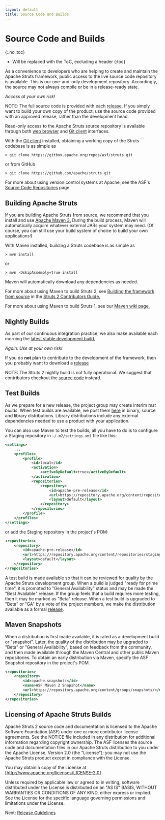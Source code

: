 ```yaml
---
layout: default
title: Source Code and Builds
---
```


# Source Code and Builds
{:.no_toc}

* Will be replaced with the ToC, excluding a header
{:toc}

As a convenience to developers who are helping to create and maintain the Apache Struts framework,
public access to the live source code repository is available. This is our one-and-only development repository.
Accordingly, the source may not always compile or be in a release-ready state.

*Access at your own risk!*

NOTE: The full source code is provided with each [release](/download.cgi). If you simply want to build
your own copy of the product, use the source code provided with an approved release, rather than the development head.

Read-only access to the Apache Struts source repository is available through both
[web browser](https://gitbox.apache.org/repos/asf?p=struts.git;a=summary) and
[Git client](http://git-scm.com/) interfaces.

With the [Git client](http://git-scm.com/) installed, obtaining a working copy of the Struts codebase is as simple as

```
> git clone https://gitbox.apache.org/repos/asf/struts.git
```

or from GitHub

```
> git clone https://github.com/apache/struts.git
```

For more about using version control systems at Apache, see the ASF's
[Source Code Repositories](http://www.apache.org/dev/#version-control) page.

## Building Apache Struts

If you are building Apache Struts from source, we recommend that you install and use
[Apache Maven 3.](http://maven.apache.org) During the build process, Maven will automatically acquire
whatever external JARs your system may need. (Of course, you can still use your build system of choice to build
your own applications!)

With Maven installed, building a Struts codebase is as simple as

```
> mvn install
```

or

```
> mvn -DskipAssembly=true install
```

Maven will automatically download any dependencies as needed.

For more about using Maven to build Struts 2, see
[Building the framework from source](/docs/building-the-framework-from-source.html) in the
[Struts 2 Contributors Guide.](/docs/contributors-guide.html)

For more about using Maven to build Struts 1, see our [Maven wiki page.](http://wiki.apache.org/struts/StrutsMaintenanceMaven)

## Nightly Builds

As part of our continuous integration practice, we also make available each morning the
[latest stable development build.](https://nightlies.apache.org/x1/dist/struts/)

*Again: Use at your own risk!*

If you do **not** plan to contribute to the development of the framework, then you probably want to download a
[release](releases.html)

NOTE: The Struts 2 nightly build is not fully operational. We suggest that contributors checkout
the [source code](#SourceCode) instead.

## Test Builds
            
As we prepare for a new release, the project group may create interim *test builds*. When test builds are available,
we post them [here](https://dist.apache.org/repos/dist/dev/struts/) in binary, source and library distributions.
Library distributions include any external dependencies needed to use a product with your application.

You can also use Maven to test the builds, all you have to do is to configure a Staging repository in `~/.m2/settings.xml`
file like this:

```xml
<settings>
    ...
    <profiles>
        <profile>
            <id>local</id>
            <activation>
                <activeByDefault>true</activeByDefault>
            </activation>
            <repositories>
                <repository>
                    <id>apache-pre-release</id>
                    <url>https://repository.apache.org/content/repositories/staging/</url>
                    <layout>default</layout>
                </repository>
            </repositories>
        </profile>
    </profiles>
</settings>
```

or add the Staging repository in the project's POM:

```xml
<repositories>
    <repository>
        <id>apache-pre-release</id>
        <url>https://repository.apache.org/content/repositories/staging/</url>
        <layout>default</layout>
    </repository>
</repositories>
```

A test build is made available so that it can be reviewed for quality by the Apache Struts development group.
When a build is judged "ready for prime time", it is promoted to "General Availability" status and may be
made the "Best Available" release. If the group feels that a build requires more testing, then it may be marked
as "Beta" release. When a test build is upgraded to "Beta" or "GA" by a vote of the project members,
we make the distribution available as a formal [release](releases.html).

## Maven Snapshots

When a distribution is first made available, it is rated as a development build or "snapshot". Later, the quality
of the distribution may be upgraded to "Beta" or "General Availability", based on feedback from the community,
and then made available through the Maven Central and other public Maven repositories. To obtain an early distribution 
via Maven, specify the ASF Snapshot repository in the project's POM.

```xml
<repositories>
    <repository>
        <id>apache.snapshots</id>
        <name>ASF Maven 2 Snapshot</name>
        <url>https://repository.apache.org/content/groups/snapshots/</url>
    </repository>
</repositories>
```


## Licensing of Apache Struts Builds

Apache Struts 2 source code and documentation is licensed to the Apache Software Foundation (ASF) under one
or more contributor license agreements. See the NOTICE file included in any distribution for additional information
regarding copyright ownership. The ASF licenses the source code and documentation files in our Apache Struts distribution
to you under the Apache License, Version 2.0 (the "License"); you may not use the Apache Struts product except in compliance
with the License.

You may obtain a copy of the License at [http://www.apache.org/licenses/LICENSE-2.0]

Unless required by applicable law or agreed to in writing, software distributed under the License is distributed on an
"AS IS" BASIS, WITHOUT WARRANTIES OR CONDITIONS OF ANY KIND, either express or implied.  See the License for the
specific language governing permissions and limitations under the License.

Next: [Release Guidelines](release-guidelines.html)

